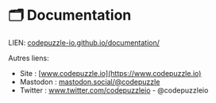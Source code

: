 # 🗂️ Documentation

LIEN: [codepuzzle-io.github.io/documentation/](https://codepuzzle-io.github.io/documentation/)

Autres liens:
* Site : [www.codepuzzle.io](https://www.codepuzzle.io)
* Mastodon : [mastodon.social/@codepuzzle](https://mastodon.social/@codepuzzle)
* Twitter : www.twitter.com/codepuzzleio - @codepuzzleio
